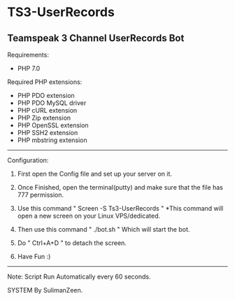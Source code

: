 # TS3-UserRecords
Teamspeak 3 Channel UserRecords Bot
--------------------------------------------------------------------------------------------------------------------------------------------------------------------------------------

Requirements: 

- PHP 7.0 


Required PHP extensions:
- PHP PDO extension
- PHP PDO MySQL driver
- PHP cURL extension
- PHP Zip extension
- PHP OpenSSL extension
- PHP SSH2 extension
- PHP mbstring extension



--------------------------------------------------------------------------------------------------------------------------------------------------------------------------------------




Configuration:

1. First open the Config file and set up your server on it.

2. Once Finished, open the terminal(putty) and make sure that the file has 777 permission.

3. Use this command " Screen -S Ts3-UserRecords " *This command will open a new screen on your Linux VPS/dedicated. 

4. Then use this command " ./bot.sh " Which will start the bot. 

5. Do " Ctrl+A+D " to detach the screen.

6. Have Fun :)

----------------------------------------------------------------------------------------------------------------------------------------------------------------------------------------


Note: Script Run Automatically every 60 seconds. 



SYSTEM By SulimanZeen.



